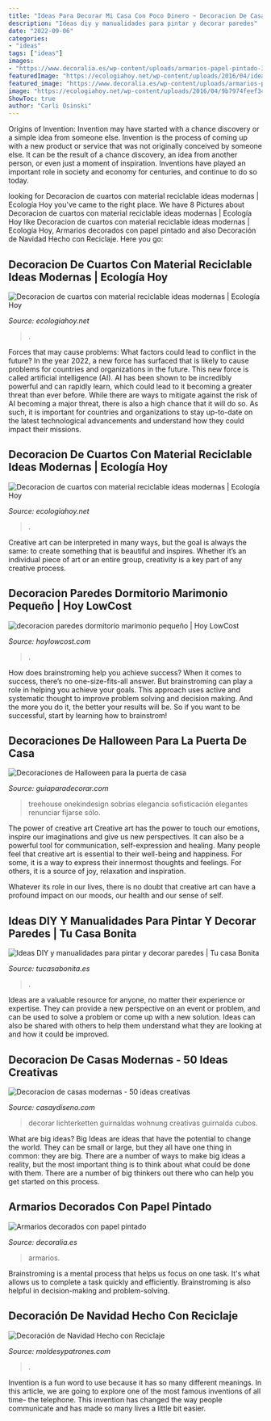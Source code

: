 ```yaml
---
title: "Ideas Para Decorar Mi Casa Con Poco Dinero ~ Decoracion De Casas Modernas"
description: "Ideas diy y manualidades para pintar y decorar paredes"
date: "2022-09-06"
categories:
- "ideas"
tags: ["ideas"]
images:
- "https://www.decoralia.es/wp-content/uploads/armarios-papel-pintado-3.jpg"
featuredImage: "https://ecologiahoy.net/wp-content/uploads/2016/04/ideas-decorar-habitacion-bebe-niños-bonito-barato-5.jpeg"
featured_image: "https://www.decoralia.es/wp-content/uploads/armarios-papel-pintado-3.jpg"
image: "https://ecologiahoy.net/wp-content/uploads/2016/04/9b7974feef34bde19027f50c6035cb46.jpg"
ShowToc: true
author: "Carli Osinski"
---
```



Origins of Invention: Invention may have started with a chance discovery or a simple idea from someone else.
Invention is the process of coming up with a new product or service that was not originally conceived by someone else. It can be the result of a chance discovery, an idea from another person, or even just a moment of inspiration. Inventions have played an important role in society and economy for centuries, and continue to do so today.

	

		
looking for Decoracion de cuartos con material reciclable ideas modernas | Ecología Hoy you've came to the right place. We have 8 Pictures about Decoracion de cuartos con material reciclable ideas modernas | Ecología Hoy like Decoracion de cuartos con material reciclable ideas modernas | Ecología Hoy, Armarios decorados con papel pintado and also Decoración de Navidad Hecho con Reciclaje. Here you go:
		
    
## Decoracion De Cuartos Con Material Reciclable Ideas Modernas | Ecología Hoy

<img loading=lazy src="https://ecologiahoy.net/wp-content/uploads/2016/04/ideas-decorar-habitacion-bebe-niños-bonito-barato-5.jpeg" onerror="this.onerror=null;this.src='https://tse2.mm.bing.net/th?id=OIP.AqZ_h3OPYA5SAYOO2lBGgAHaKD&amp;pid=15.1';" alt="Decoracion de cuartos con material reciclable ideas modernas | Ecología Hoy">

_Source: ecologiahoy.net_

>. 

	

Forces that may cause problems: What factors could lead to conflict in the future?
In the year 2022, a new force has surfaced that is likely to cause problems for countries and organizations in the future. This new force is called artificial intelligence (AI). AI has been shown to be incredibly powerful and can rapidly learn, which could lead to it becoming a greater threat than ever before. While there are ways to mitigate against the risk of AI becoming a major threat, there is also a high chance that it will do so. As such, it is important for countries and organizations to stay up-to-date on the latest technological advancements and understand how they could impact their missions.

    
## Decoracion De Cuartos Con Material Reciclable Ideas Modernas | Ecología Hoy

<img loading=lazy src="https://ecologiahoy.net/wp-content/uploads/2016/04/9b7974feef34bde19027f50c6035cb46.jpg" onerror="this.onerror=null;this.src='https://tse3.mm.bing.net/th?id=OIP.ntmsVsP1uCS4xgwr59R5_AHaKu&amp;pid=15.1';" alt="Decoracion de cuartos con material reciclable ideas modernas | Ecología Hoy">

_Source: ecologiahoy.net_

>. 

	

Creative art can be interpreted in many ways, but the goal is always the same: to create something that is beautiful and inspires. Whether it’s an individual piece of art or an entire group, creativity is a key part of any creative process.

    
## Decoracion Paredes Dormitorio Marimonio Pequeño | Hoy LowCost

<img loading=lazy src="https://hoylowcost.com/wp-content/uploads/2015/10/decoracion-paredes-dormitorio-marimonio-pequeño.jpg" onerror="this.onerror=null;this.src='https://tse1.mm.bing.net/th?id=OIP.7S9UYFETrjju1wGhS2wk1AHaHa&amp;pid=15.1';" alt="decoracion paredes dormitorio marimonio pequeño | Hoy LowCost">

_Source: hoylowcost.com_

>. 

	

How does brainstroming help you achieve success?
When it comes to success, there’s no one-size-fits-all answer. But brainstroming can play a role in helping you achieve your goals. This approach uses active and systematic thought to improve problem solving and decision making. And the more you do it, the better your results will be. So if you want to be successful, start by learning how to brainstrom!

    
## Decoraciones De Halloween Para La Puerta De Casa

<img loading=lazy src="https://www.guiaparadecorar.com/wp-content/uploads/2015/10/decoraciones-de-halloween-para-la-puerta-de-casa-12.jpg" onerror="this.onerror=null;this.src='https://tse1.mm.bing.net/th?id=OIP.isVM_yER2x68fjqsjYr-9wHaJ4&amp;pid=15.1';" alt="Decoraciones de Halloween para la puerta de casa">

_Source: guiaparadecorar.com_

>treehouse onekindesign sobrias elegancia sofisticación elegantes renunciar fijarse sólo. 

	

The power of creative art
Creative art has the power to touch our emotions, inspire our imaginations and give us new perspectives. It can also be a powerful tool for communication, self-expression and healing.
Many people feel that creative art is essential to their well-being and happiness. For some, it is a way to express their innermost thoughts and feelings. For others, it is a source of joy, relaxation and inspiration.

Whatever its role in our lives, there is no doubt that creative art can have a profound impact on our moods, our health and our sense of self.

    
## Ideas DIY Y Manualidades Para Pintar Y Decorar Paredes | Tu Casa Bonita

<img loading=lazy src="http://tucasabonita.es/wp-content/uploads/2015/10/ideas-decorar-pared-pintar-estampado-diy-manualidades-facil-5.jpg" onerror="this.onerror=null;this.src='https://tse2.mm.bing.net/th?id=OIP.mJ5ZDg_2iZ7EP8ANt47yzgHaKV&amp;pid=15.1';" alt="Ideas DIY y manualidades para pintar y decorar paredes | Tu casa Bonita">

_Source: tucasabonita.es_

>. 

	

Ideas are a valuable resource for anyone, no matter their experience or expertise. They can provide a new perspective on an event or problem, and can be used to solve a problem or come up with a new solution. Ideas can also be shared with others to help them understand what they are looking at and how it could be improved.

    
## Decoracion De Casas Modernas - 50 Ideas Creativas

<img loading=lazy src="http://casaydiseno.com/wp-content/uploads/2015/06/decorar-dormitorios-guirnaldas-luces.jpg" onerror="this.onerror=null;this.src='https://tse3.mm.bing.net/th?id=OIP.k593M5dUMmgZAsfFlXL4AQHaGA&amp;pid=15.1';" alt="Decoracion de casas modernas - 50 ideas creativas">

_Source: casaydiseno.com_

>decorar lichterketten guirnaldas wohnung creativas guirnalda cubos. 

	

What are big ideas?
Big Ideas are ideas that have the potential to change the world. They can be small or large, but they all have one thing in common: they are big. There are a number of ways to make big ideas a reality, but the most important thing is to think about what could be done with them. There are a number of big thinkers out there who can help you get started on this process.

    
## Armarios Decorados Con Papel Pintado

<img loading=lazy src="https://www.decoralia.es/wp-content/uploads/armarios-papel-pintado-3.jpg" onerror="this.onerror=null;this.src='https://tse3.mm.bing.net/th?id=OIP._Vp94kHSuhrOhAyXaKJf7AHaKn&amp;pid=15.1';" alt="Armarios decorados con papel pintado">

_Source: decoralia.es_

>armarios. 

	

Brainstroming is a mental process that helps us focus on one task. It's what allows us to complete a task quickly and efficiently. Brainstroming is also helpful in decision-making and problem-solving.

    
## Decoración De Navidad Hecho Con Reciclaje

<img loading=lazy src="https://moldesypatrones.com/wp-content/uploads/decorar-hogar-navidad-reciclaje-4.jpg" onerror="this.onerror=null;this.src='https://tse4.mm.bing.net/th?id=OIP.L7xcXkBAqFzKVB1c5sx2wAC2FW&amp;pid=15.1';" alt="Decoración de Navidad Hecho con Reciclaje">

_Source: moldesypatrones.com_

>. 

	

Invention is a fun word to use because it has so many different meanings. In this article, we are going to explore one of the most famous inventions of all time- the telephone. This invention has changed the way people communicate and has made so many lives a little bit easier.

